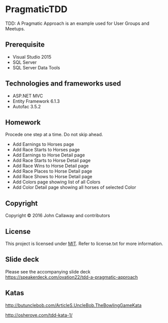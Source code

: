 # PragmaticTDD

TDD: A Pragmatic Approach is an example used for User Groups and Meetups.

## Prerequisite
- Visual Studio 2015
- SQL Server
- SQL Server Data Tools

## Technologies and frameworks used
- ASP.NET MVC
- Entity Framework 6.1.3
- Autofac 3.5.2

## Homework

Procede one step at a time. Do not skip ahead.
- Add Earnings to Horses page
- Add Race Starts to Horses page
- Add Earnings to Horse Detail page
- Add Race Starts to Horse Detail page
- Add Race Wins to Horse Detail page
- Add Race Places to Horse Detail page
- Add Race Shows to Horse Detail page
- Add Colors page showing list of all Colors
- Add Color Detail page showing all horses of selected Color

## Copyright

Copyright © 2016 John Callaway and contributors

## License

This project is licensed under [MIT](http://www.opensource.org/licenses/mit-license.php "Read more about the MIT license form"). Refer to license.txt for more information.

## Slide deck

Please see the accompanying slide deck https://speakerdeck.com/ovation22/tdd-a-pragmatic-approach

## Katas

http://butunclebob.com/ArticleS.UncleBob.TheBowlingGameKata

http://osherove.com/tdd-kata-1/
